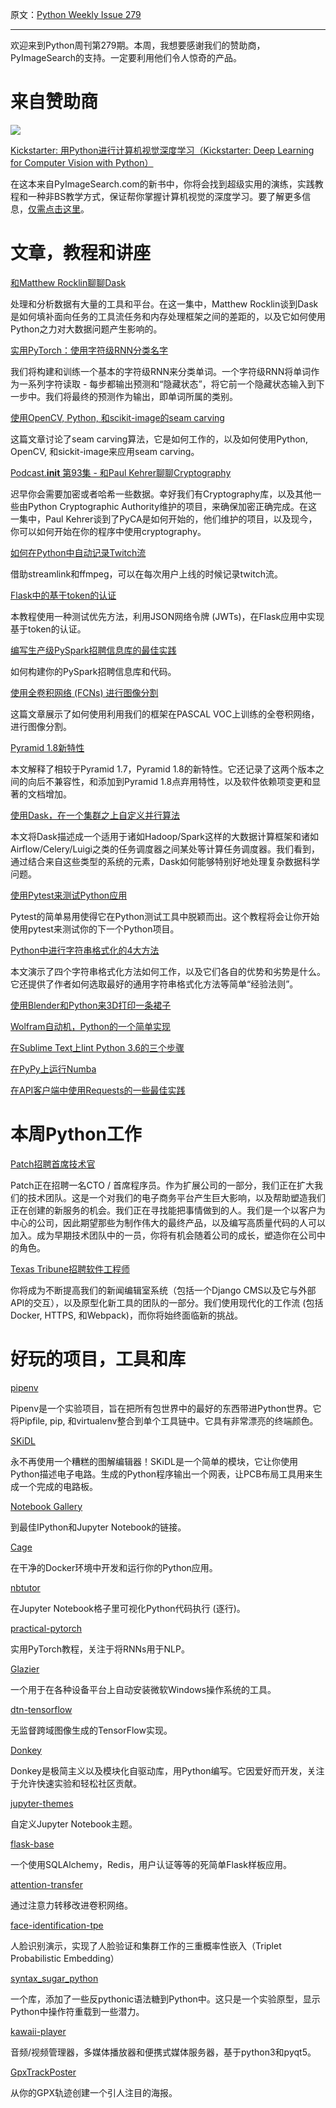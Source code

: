 原文：[Python Weekly Issue 279](http://eepurl.com/cy-5dH)

---
  
欢迎来到Python周刊第279期。本周，我想要感谢我们的赞助商，PyImageSearch的支持。一定要利用他们令人惊奇的产品。
  
# 来自赞助商 

[![](https://gallery.mailchimp.com/e2e180baf855ac797ef407fc7/images/ae6ac722-863b-4d3a-a227-9fa3517e252f.png)](https://www.kickstarter.com/projects/adrianrosebrock/1866482244)

[Kickstarter: 用Python进行计算机视觉深度学习（Kickstarter: Deep Learning for Computer Vision with Python）](https://www.kickstarter.com/projects/adrianrosebrock/1866482244) 

在这本来自PyImageSearch.com的新书中，你将会找到超级实用的演练，实践教程和一种非BS教学方式，保证帮你掌握计算机视觉的深度学习。要了解更多信息，[仅需点击这里](https://www.kickstarter.com/projects/adrianrosebrock/1866482244)。


# 文章，教程和讲座
  
[和Matthew Rocklin聊聊Dask](https://www.dataengineeringpodcast.com/episode-2-dask-with-matthew-rocklin/)  

处理和分析数据有大量的工具和平台。在这一集中，Matthew Rocklin谈到Dask是如何填补面向任务的工具流任务和内存处理框架之间的差距的，以及它如何使用Python之力对大数据问题产生影响的。

[实用PyTorch：使用字符级RNN分类名字](https://github.com/spro/practical-pytorch/blob/master/char-rnn-classification/char-rnn-classification.ipynb)  

我们将构建和训练一个基本的字符级RNN来分类单词。一个字符级RNN将单词作为一系列字符读取 - 每步都输出预测和“隐藏状态”，将它前一个隐藏状态输入到下一步中。我们将最终的预测作为输出，即单词所属的类别。

[使用OpenCV, Python, 和scikit-image的seam carving](http://www.pyimagesearch.com/2017/01/23/seam-carving-with-opencv-python-and-scikit-image/)  

这篇文章讨论了seam carving算法，它是如何工作的，以及如何使用Python, OpenCV, 和sickit-image来应用seam carving。

[Podcast.__init__ 第93集 - 和Paul Kehrer聊聊Cryptography](https://www.podcastinit.com/episode-93-cryptography-with-paul-kehrer/)  

迟早你会需要加密或者哈希一些数据。幸好我们有Cryptography库，以及其他一些由Python Cryptographic Authority维护的项目，来确保加密正确完成。在这一集中，Paul Kehrer谈到了PyCA是如何开始的，他们维护的项目，以及现今，你可以如何开始在你的程序中使用cryptography。
  
[如何在Python中自动记录Twitch流](https://www.junian.net/2017/01/how-to-record-twitch-streams.html) 

借助streamlink和ffmpeg，可以在每次用户上线的时候记录twitch流。
  
[Flask中的基于token的认证](https://realpython.com/blog/python/token-based-authentication-with-flask/)  

本教程使用一种测试优先方法，利用JSON网络令牌 (JWTs)，在Flask应用中实现基于token的认证。

[编写生产级PySpark招聘信息库的最佳实践](https://developerzen.com/best-practices-writing-production-grade-pyspark-jobs-cb688ac4d20f)  

如何构建你的PySpark招聘信息库和代码。

[使用全卷积网络 (FCNs) 进行图像分割](http://warmspringwinds.github.io/tensorflow/tf-slim/2017/01/23/fully-convolutional-networks-\(fcns\)-for-image-segmentation/)  

这篇文章展示了如何使用利用我们的框架在PASCAL VOC上训练的全卷积网络，进行图像分割。  
  
[Pyramid 1.8新特性](http://docs.pylonsproject.org/projects/pyramid/en/latest/whatsnew-1.8.html)  

本文解释了相较于Pyramid 1.7，Pyramid 1.8的新特性。它还记录了这两个版本之间的向后不兼容性，和添加到Pyramid 1.8点弃用特性，以及软件依赖项变更和显著的文档增加。

[使用Dask，在一个集群之上自定义并行算法](http://matthewrocklin.com/blog/work/2017/01/24/dask-custom)  

本文将Dask描述成一个适用于诸如Hadoop/Spark这样的大数据计算框架和诸如Airflow/Celery/Luigi之类的任务调度器之间某处等计算任务调度器。我们看到，通过结合来自这些类型的系统的元素，Dask如何能够特别好地处理复杂数据科学问题。
  
[使用Pytest来测试Python应用](https://semaphoreci.com/community/tutorials/testing-python-applications-with-pytest)  

Pytest的简单易用使得它在Python测试工具中脱颖而出。这个教程将会让你开始使用pytest来测试你的下一个Python项目。
  
[Python中进行字符串格式化的4大方法](https://dbader.org/blog/python-string-formatting)  

本文演示了四个字符串格式化方法如何工作，以及它们各自的优势和劣势是什么。它还提供了作者如何选取最好的通用字符串格式化方法等简单“经验法则”。
  
[使用Blender和Python来3D打印一条裙子](https://opensource.com/article/16/12/blender-python-3D-dress)  
  
[Wolfram自动机，Python的一个简单实现](http://faingezicht.com/articles/2017/01/23/wolfram/)  
  
[在Sublime Text上lint Python 3.6的三个步骤](https://janikarhunen.fi/three-steps-to-lint-python-3-6-in-sublime-text.html)  
  
[在PyPy上运行Numba](http://www.embecosm.com/2017/01/19/running-numba-on-pypy/)  
  
[在API客户端中使用Requests的一些最佳实践](http://www.coglib.com/~icordasc/blog/2017/01/some-better-practices-for-using-requests-in-api-clients.html)  
  
  
# 本周Python工作
  
[Patch招聘首席技术官](http://jobs.pythonweekly.com/jobs/chief-technology-officer/)  

Patch正在招聘一名CTO / 首席程序员。作为扩展公司的一部分，我们正在扩大我们的技术团队。这是一个对我们的电子商务平台产生巨大影响，以及帮助塑造我们正在创建的新服务的机会。我们正在寻找能把事情做到的人。我们是一个以客户为中心的公司，因此期望那些为制作伟大的最终产品，以及编写高质量代码的人可以加入。成为早期技术团队中的一员，你将有机会随着公司的成长，塑造你在公司中的角色。
  
[Texas Tribune招聘软件工程师](http://jobs.pythonweekly.com/jobs/software-engineer-16/) 

你将成为不断提高我们的新闻编辑室系统（包括一个Django CMS以及它与外部API的交互），以及原型化新工具的团队的一部分。我们使用现代化的工作流 (包括Docker, HTTPS, 和Webpack)，而你将始终面临新的挑战。
  
  

# 好玩的项目，工具和库
  
[pipenv](https://github.com/kennethreitz/pipenv)  

Pipenv是一个实验项目，旨在把所有包世界中的最好的东西带进Python世界。它将Pipfile, pip, 和virtualenv整合到单个工具链中。它具有非常漂亮的终端颜色。

[SKiDL](https://xesscorp.github.io/skidl/docs/_site/index.html)  

永不再使用一个糟糕的图解编辑器！SKiDL是一个简单的模块，它让你使用Python描述电子电路。生成的Python程序输出一个网表，让PCB布局工具用来生成一个完成的电路板。
  
[Notebook Gallery](http://nb.bianp.net/)  

到最佳IPython和Jupyter Notebook的链接。
  
[Cage](https://github.com/macostea/cage)  

在干净的Docker环境中开发和运行你的Python应用。
  
[nbtutor](https://github.com/lgpage/nbtutor)  

在Jupyter Notebook格子里可视化Python代码执行 (逐行)。
  
[practical-pytorch](https://github.com/spro/practical-pytorch)  

实用PyTorch教程，关注于将RNNs用于NLP。  
  
[Glazier](https://github.com/google/glazier)  

一个用于在各种设备平台上自动安装微软Windows操作系统的工具。
  
[dtn-tensorflow](https://github.com/yunjey/dtn-tensorflow)  

无监督跨域图像生成的TensorFlow实现。
  
[Donkey](https://github.com/wroscoe/donkey)  

Donkey是极简主义以及模块化自驱动库，用Python编写。它因爱好而开发，关注于允许快速实验和轻松社区贡献。

[jupyter-themes](https://github.com/dunovank/jupyter-themes)  

自定义Jupyter Notebook主题。

[flask-base](https://github.com/hack4impact/flask-base)  

一个使用SQLAlchemy，Redis，用户认证等等的死简单Flask样板应用。
  
[attention-transfer](https://github.com/szagoruyko/attention-transfer)  

通过注意力转移改进卷积网络。
  
[face-identification-tpe](https://github.com/meownoid/face-identification-tpe)  

人脸识别演示，实现了人脸验证和集群工作的三重概率性嵌入（Triplet Probabilistic Embedding）

[syntax_sugar_python](https://github.com/czheo/syntax_sugar_python)  

一个库，添加了一些反pythonic语法糖到Python中。这只是一个实验原型，显示Python中操作符重载到一些潜力。
  
[kawaii-player](https://github.com/kanishka-linux/kawaii-player)  

音频/视频管理器，多媒体播放器和便携式媒体服务器，基于python3和pyqt5。
  
[GpxTrackPoster](https://github.com/flopp/GpxTrackPoster)  

从你的GPX轨迹创建一个引人注目的海报。
  

